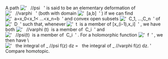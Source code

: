 A path !['   //psi   '](../dictionary/equation_images/20105.2..png) is
said to be an elementary deformation of
!['   //varphi   '](../dictionary/equation_images/20105.3..png) (both
with domain !['  [a,b]  '](../dictionary/equation_images/20105.4..png) )
if we can find
!['  a=x\_0\<x\_1\< ...\<x\_n=b  '](../dictionary/equation_images/20105.5..png)
and convex open subsets
!['  C\_1, ...,C\_n  '](../dictionary/equation_images/20105.6..png) of
!['  D  '](../dictionary/equation_images/20105.7..png) such that,
whenever
!['  t  is a member of [x\_(i-1),x\_i]  '](../dictionary/equation_images/20105.8..png)
, we have both
!['   //varphi (t)  is a member of  C\_i  '](../dictionary/equation_images/20105.9..png)
and
!['   //psi(t)  is a member of  C\_i  '](../dictionary/equation_images/20105.10..png)
. For a holomorphic function
!['  f  '](../dictionary/equation_images/20105.11..png) , we then have
\\
!['   the integral of \_ //psi f(z) dz =   the integral of \_ //varphi f(z) dz. '](../dictionary/equation_images/20105.1..png)
Compare homotopic.

